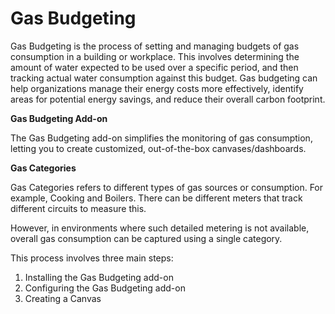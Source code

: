 # Gas Budgeting

Gas Budgeting is the process of setting and managing budgets of gas consumption in a building or workplace. This involves determining the amount of water expected to be used over a specific period, and then tracking actual water consumption against this budget. Gas budgeting can help organizations manage their energy costs more effectively, identify areas for potential energy savings, and reduce their overall carbon footprint.

**Gas Budgeting Add-on**

The Gas Budgeting add-on simplifies the monitoring of gas consumption, letting you to create customized, out-of-the-box canvases/dashboards.

**Gas Categories**

Gas Categories refers to different types of gas sources or consumption. For example, Cooking and Boilers. There can be different meters that track different circuits to measure this.

However, in environments where such detailed metering is not available, overall gas consumption can be captured using a single category.

This process involves three main steps:

1. Installing the Gas Budgeting add-on
2. Configuring the Gas Budgeting add-on
3. Creating a Canvas

&#x20;
